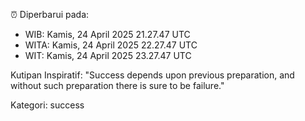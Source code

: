 ⏰ Diperbarui pada:
- WIB: Kamis, 24 April 2025 21.27.47 UTC
- WITA: Kamis, 24 April 2025 22.27.47 UTC
- WIT: Kamis, 24 April 2025 23.27.47 UTC

Kutipan Inspiratif:
"Success depends upon previous preparation, and without such preparation there is sure to be failure."


Kategori: success

